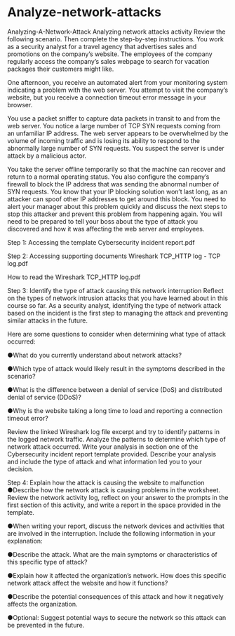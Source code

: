 # Analyze-network-attacks

Analyzing-A-Network-Attack
Analyzing network attacks activity
Review the following scenario. Then complete the step-by-step instructions.
You work as a security analyst for a travel agency that advertises sales and promotions on the company’s website. The employees of the company regularly access the company’s sales webpage to search for vacation packages their customers might like.

One afternoon, you receive an automated alert from your monitoring system indicating a problem with the web server. You attempt to visit the company’s website, but you receive a connection timeout error message in your browser.

You use a packet sniffer to capture data packets in transit to and from the web server. You notice a large number of TCP SYN requests coming from an unfamiliar IP address. The web server appears to be overwhelmed by the volume of incoming traffic and is losing its ability to respond to the abnormally large number of SYN requests. You suspect the server is under attack by a malicious actor.

You take the server offline temporarily so that the machine can recover and return to a normal operating status. You also configure the company’s firewall to block the IP address that was sending the abnormal number of SYN requests. You know that your IP blocking solution won’t last long, as an attacker can spoof other IP addresses to get around this block. You need to alert your manager about this problem quickly and discuss the next steps to stop this attacker and prevent this problem from happening again. You will need to be prepared to tell your boss about the type of attack you discovered and how it was affecting the web server and employees.

Step 1: Accessing the template
Cybersecurity incident report.pdf

Step 2: Accessing supporting documents
Wireshark TCP_HTTP log - TCP log.pdf

How to read the Wireshark TCP_HTTP log.pdf

Step 3: Identify the type of attack causing this network interruption
Reflect on the types of network intrusion attacks that you have learned about in this course so far. As a security analyst, identifying the type of network attack based on the incident is the first step to managing the attack and preventing similar attacks in the future.

Here are some questions to consider when determining what type of attack occurred:

●What do you currently understand about network attacks?

●Which type of attack would likely result in the symptoms described in the scenario?

●What is the difference between a denial of service (DoS) and distributed denial of service (DDoS)?

●Why is the website taking a long time to load and reporting a connection timeout error?

Review the linked Wireshark log file excerpt and try to identify patterns in the logged network traffic. Analyze the patterns to determine which type of network attack occurred. Write your analysis in section one of the Cybersecurity incident report template provided. Describe your analysis and include the type of attack and what information led you to your decision.



Step 4: Explain how the attack is causing the website to malfunction
●Describe how the network attack is causing problems in the worksheet. Review the network activity log, reflect on your answer to the prompts in the first section of this activity, and write a report in the space provided in the template.

●When writing your report, discuss the network devices and activities that are involved in the interruption. Include the following information in your explanation:

●Describe the attack. What are the main symptoms or characteristics of this specific type of attack?

●Explain how it affected the organization’s network. How does this specific network attack affect the website and how it functions?

●Describe the potential consequences of this attack and how it negatively affects the organization.

●Optional: Suggest potential ways to secure the network so this attack can be prevented in the future.

